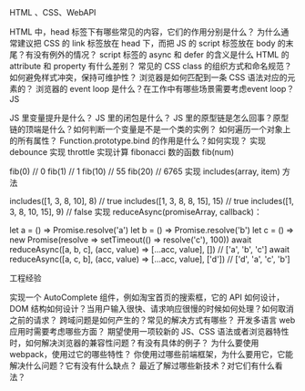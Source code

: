 HTML 、CSS、WebAPI

HTML 中，head 标签下有哪些常见的内容，它们的作用分别是什么？
为什么通常建议把 CSS 的 link 标签放在 head 下，而把 JS 的 script 标签放在 body 的末尾？有没有例外的情况？
script 标签的 async 和 defer 的含义是什么
HTML 的 attribute 和 property 有什么差别？
常见的 CSS class 的组织方式和命名规范？如何避免样式冲突，保持可维护性？
浏览器是如何匹配到一条 CSS 语法对应的元素的？
浏览器的 event loop 是什么？在工作中有哪些场景需要考虑event loop？
JS

JS 里变量提升是什么？
JS 里的闭包是什么？
JS 里的原型链是怎么回事？原型链的顶端是什么？如何判断一个变量是不是一个类的实例？
如何遍历一个对象上的所有属性？
Function.prototype.bind 的作用是什么？如何实现？
实现 debounce
实现 throttle
实现计算  fibonacci 数的函数 fib(num)

fib(0)                              // 0
fib(1)                              // 1
fib(10)                             // 55
fib(20)                             // 6765
实现 includes(array, item) 方法

includes([1, 3, 8, 10], 8)            // true
includes([1, 3, 8, 8, 15], 15)        // true
includes([1, 3, 8, 10, 15], 9)        // false
实现 reduceAsync(promiseArray, callback)：

let a = () => Promise.resolve('a')
let b = () => Promise.resolve('b')
let c = () => new Promise(resolve => setTimeout(() => resolve('c'), 100))
await reduceAsync([a, b, c], (acc, value) => [...acc, value], [])
// ['a', 'b', 'c']
await reduceAsync([a, c, b], (acc, value) => [...acc, value], ['d'])
// ['d', 'a', 'c', 'b']


工程经验

实现一个 AutoComplete 组件，例如淘宝首页的搜索框，它的 API 如何设计，DOM 结构如何设计？当用户输入很快、请求响应很慢的时候如何处理？如何取消之前的请求？
跨域问题是如何产生的？常见的解决方式有哪些？
开发多语言 web 应用时需要考虑哪些方面？
期望使用一项较新的 JS、CSS 语法或者浏览器特性时，如何解决浏览器的兼容性问题？有没有具体的例子？
为什么要使用 webpack，使用过它的哪些特性？
你使用过哪些前端框架，为什么要用它，它能解决什么问题？它有没有什么缺点？
最近了解过哪些新技术？对它们有什么看法？
